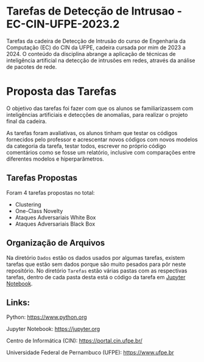 # Tarefas de Detecção de Intrusao - EC-CIN-UFPE-2023.2
Tarefas da cadeira de Detecção de Intrusão do curso de Engenharia da Computação (EC) do CIN da UFPE, cadeira cursada por mim de 2023 a 2024. O conteúdo da disciplina abrange a aplicação de técnicas de inteligência artificial na detecção de intrusões em redes, através da análise de pacotes de rede.

# Proposta das Tarefas
O objetivo das tarefas foi fazer com que os alunos se familiarizassem com inteligências artificiais e detecções de anomalias, para realizar o projeto final da cadeira. 

As tarefas foram avaliativas, os alunos tinham que testar os códigos fornecidos pelo professor e acrescentar novos códigos com novos modelos da categoria da tarefa, testar todos, escrever no próprio código comentários como se fosse um relatório, inclusive com comparações entre diferentes modelos e hiperparâmetros.

## Tarefas Propostas
Foram 4 tarefas propostas no total:
- Clustering
- One-Class Novelty
- Ataques Adversariais White Box
- Ataques Adversariais Black Box

## Organização de Arquivos
Na diretório `Dados` estão os dados usados por algumas tarefas, existem tarefas que estão sem dados porque são muito pesados para pôr neste repositório.
No diretório `Tarefas` estão várias pastas com as respectivas tarefas, dentro de cada pasta desta está o código da tarefa em [Jupyter Notebook](https://jupyter.org).

## Links:

Python: https://www.python.org

Jupyter Notebook: https://jupyter.org

Centro de Informática (CIN): https://portal.cin.ufpe.br/

Universidade Federal de Pernambuco (UFPE): https://www.ufpe.br
